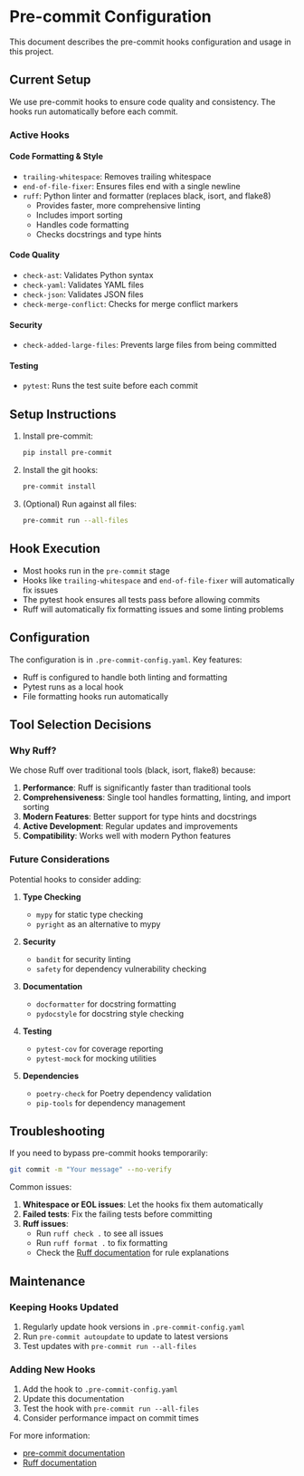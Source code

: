 # Pre-commit Configuration

This document describes the pre-commit hooks configuration and usage in this project.

## Current Setup

We use pre-commit hooks to ensure code quality and consistency. The hooks run automatically before each commit.

### Active Hooks

#### Code Formatting & Style
- `trailing-whitespace`: Removes trailing whitespace
- `end-of-file-fixer`: Ensures files end with a single newline
- `ruff`: Python linter and formatter (replaces black, isort, and flake8)
  - Provides faster, more comprehensive linting
  - Includes import sorting
  - Handles code formatting
  - Checks docstrings and type hints

#### Code Quality
- `check-ast`: Validates Python syntax
- `check-yaml`: Validates YAML files
- `check-json`: Validates JSON files
- `check-merge-conflict`: Checks for merge conflict markers

#### Security
- `check-added-large-files`: Prevents large files from being committed

#### Testing
- `pytest`: Runs the test suite before each commit

## Setup Instructions

1. Install pre-commit:
   ```bash
   pip install pre-commit
   ```

2. Install the git hooks:
   ```bash
   pre-commit install
   ```

3. (Optional) Run against all files:
   ```bash
   pre-commit run --all-files
   ```

## Hook Execution

- Most hooks run in the `pre-commit` stage
- Hooks like `trailing-whitespace` and `end-of-file-fixer` will automatically fix issues
- The pytest hook ensures all tests pass before allowing commits
- Ruff will automatically fix formatting issues and some linting problems

## Configuration

The configuration is in `.pre-commit-config.yaml`. Key features:
- Ruff is configured to handle both linting and formatting
- Pytest runs as a local hook
- File formatting hooks run automatically

## Tool Selection Decisions

### Why Ruff?
We chose Ruff over traditional tools (black, isort, flake8) because:
1. **Performance**: Ruff is significantly faster than traditional tools
2. **Comprehensiveness**: Single tool handles formatting, linting, and import sorting
3. **Modern Features**: Better support for type hints and docstrings
4. **Active Development**: Regular updates and improvements
5. **Compatibility**: Works well with modern Python features

### Future Considerations
Potential hooks to consider adding:
1. **Type Checking**
   - `mypy` for static type checking
   - `pyright` as an alternative to mypy

2. **Security**
   - `bandit` for security linting
   - `safety` for dependency vulnerability checking

3. **Documentation**
   - `docformatter` for docstring formatting
   - `pydocstyle` for docstring style checking

4. **Testing**
   - `pytest-cov` for coverage reporting
   - `pytest-mock` for mocking utilities

5. **Dependencies**
   - `poetry-check` for Poetry dependency validation
   - `pip-tools` for dependency management

## Troubleshooting

If you need to bypass pre-commit hooks temporarily:
```bash
git commit -m "Your message" --no-verify
```

Common issues:
1. **Whitespace or EOL issues**: Let the hooks fix them automatically
2. **Failed tests**: Fix the failing tests before committing
3. **Ruff issues**: 
   - Run `ruff check .` to see all issues
   - Run `ruff format .` to fix formatting
   - Check the [Ruff documentation](https://github.com/astral-sh/ruff) for rule explanations

## Maintenance

### Keeping Hooks Updated
1. Regularly update hook versions in `.pre-commit-config.yaml`
2. Run `pre-commit autoupdate` to update to latest versions
3. Test updates with `pre-commit run --all-files`

### Adding New Hooks
1. Add the hook to `.pre-commit-config.yaml`
2. Update this documentation
3. Test the hook with `pre-commit run --all-files`
4. Consider performance impact on commit times

For more information:
- [pre-commit documentation](https://pre-commit.com/)
- [Ruff documentation](https://github.com/astral-sh/ruff)
